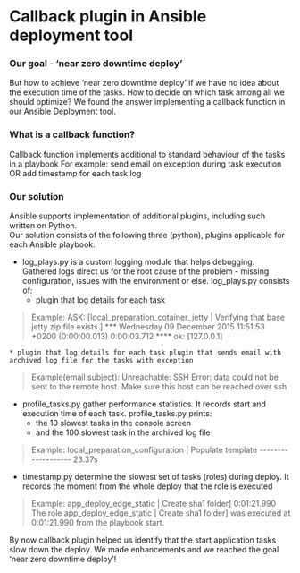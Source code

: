 # Callback plugin in Ansible deployment tool
### Our goal - ‘near zero downtime deploy’
But how to achieve ‘near zero downtime deploy’ if we have no idea about the execution time of the tasks.
How to decide on which task among all we should optimize? 
We found the answer implementing a callback function in our Ansible Deployment tool.

### What is a callback function?
Callback function implements additional to standard behaviour of the tasks in a playbook
For example: send email on exception during task execution OR add timestamp for each task log

### Our solution 
Ansible supports implementation of additional plugins, including such written on Python.   
Our solution consists of the following three (python), plugins applicable for each Ansible playbook:
* log_plays.py is a custom logging module that helps debugging. Gathered logs direct us for the root cause of the problem - missing configuration, issues with the environment or else.
log_plays.py consists of:
	* plugin that log details for each task 

>  Example:
>  ASK: [local_preparation_cotainer_jetty | Verifying that base jetty zip file exists ] *** 
> 	Wednesday 09 December 2015  11:51:53 +0200 (0:00:00.013)       0:00:03.712 **** 
> 	ok: [127.0.0.1]

	* plugin that log details for each task plugin that sends email with archived log file for the tasks with exception 

> Example(email subject): Unreachable: SSH Error: data could not be sent to the remote host. Make sure this host can be reached over ssh
		
* profile_tasks.py gather performance statistics. It records start and execution time of each task. profile_tasks.py prints:
  * the 10 slowest tasks in the console screen
  * and the 100 slowest task in the archived log file
  
>  Example: local_preparation_configuration | Populate template ------------------- 23.37s

* timestamp.py determine the slowest set of tasks (roles) during deploy. It records the moment from the whole deploy that the role is executed

> Example: app_deploy_edge_static | Create sha1 folder] 0:01:21.990 
> The role app_deploy_edge_static | Create sha1 folder] was executed at 0:01:21.990 from the playbook start.

By now callback plugin helped us identify that the start application tasks slow down the deploy. We made enhancements and we reached the goal ‘near zero downtime deploy’!




